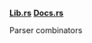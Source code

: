 **[Lib.rs](https://lib.rs/crates/chumsky)**
**[Docs.rs](https://docs.rs/chumsky)**

Parser combinators